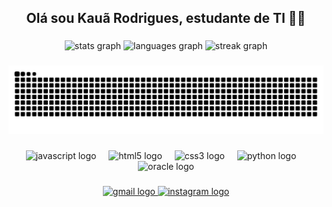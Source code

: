 <h2 align="center">Olá sou Kauã Rodrigues, estudante de TI 👨‍💻</h2>

###

<div align="center">
  <img src="https://github-readme-stats.vercel.app/api?username=KauaRodriguesSouza&hide_title=false&hide_rank=false&show_icons=true&include_all_commits=false&count_private=true&disable_animations=false&theme=discord_old_blurple&locale=en&hide_border=true&order=1" height="150" alt="stats graph"  />
  <img src="https://github-readme-stats.vercel.app/api/top-langs?username=KauaRodriguesSouza&locale=pt-br&hide_title=false&layout=compact&card_width=320&langs_count=3&theme=discord_old_blurple&hide_border=true&order=2" height="150" alt="languages graph"  />
  <img src="https://streak-stats.demolab.com?user=KauaRodriguesSouza&locale=pt-br&mode=daily&theme=discord_old_blurple&hide_border=true&border_radius=5&order=3" height="150" alt="streak graph"  />
</div>

###

<img src="https://raw.githubusercontent.com/KauaRodriguesSouza/KauaRodriguesSouza/output/snake.svg" alt="Snake animation" />

###

<div align="center">
  <img src="https://cdn.jsdelivr.net/gh/devicons/devicon/icons/javascript/javascript-original.svg" height="40" alt="javascript logo"  />
  <img width="12" />
  <img src="https://cdn.jsdelivr.net/gh/devicons/devicon/icons/html5/html5-original.svg" height="40" alt="html5 logo"  />
  <img width="12" />
  <img src="https://cdn.jsdelivr.net/gh/devicons/devicon/icons/css3/css3-original.svg" height="40" alt="css3 logo"  />
  <img width="12" />
  <img src="https://cdn.jsdelivr.net/gh/devicons/devicon/icons/python/python-original.svg" height="40" alt="python logo"  />
  <img width="12" />
  <img src="https://cdn.jsdelivr.net/gh/devicons/devicon/icons/oracle/oracle-original.svg" height="40" alt="oracle logo"  />
</div>

###

<div align="center">
  <a href="https://www.linkedin.com/in/kau%C3%A3-rodrigues-340891291/>
    <img src="https://raw.githubusercontent.com/maurodesouza/profile-readme-generator/master/src/assets/icons/social/linkedin/default.svg" width="80" height="45" alt="linkedin logo"  />
  </a>
  <a href="kauarodriguesdesouza05@gmail.com" target="_blank">
    <img src="https://raw.githubusercontent.com/maurodesouza/profile-readme-generator/master/src/assets/icons/social/gmail/default.svg" width="80" height="45" alt="gmail logo"  />
  </a>
  <a href="https://www.instagram.com/kaua_rdgues_/" target="_blank">
    <img src="https://raw.githubusercontent.com/maurodesouza/profile-readme-generator/master/src/assets/icons/social/instagram/default.svg" width="80" height="45" alt="instagram logo"  />
  </a>
</div>

###
